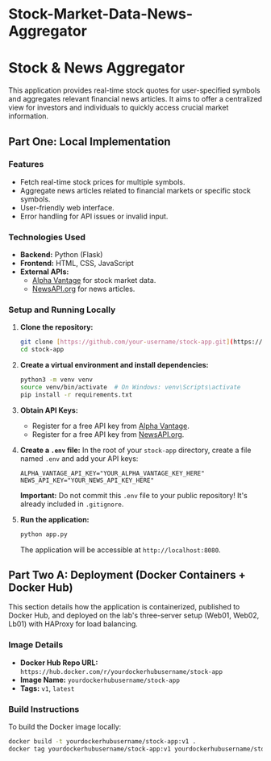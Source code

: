 # Stock-Market-Data-News-Aggregator

# Stock & News Aggregator

This application provides real-time stock quotes for user-specified symbols and aggregates relevant financial news articles. It aims to offer a centralized view for investors and individuals to quickly access crucial market information.

## Part One: Local Implementation

### Features
* Fetch real-time stock prices for multiple symbols.
* Aggregate news articles related to financial markets or specific stock symbols.
* User-friendly web interface.
* Error handling for API issues or invalid input.

### Technologies Used
* **Backend:** Python (Flask)
* **Frontend:** HTML, CSS, JavaScript
* **External APIs:**
    * [Alpha Vantage](https://www.alphavantage.co/) for stock market data.
    * [NewsAPI.org](https://newsapi.org/) for news articles.

### Setup and Running Locally

1.  **Clone the repository:**
    ```bash
    git clone [https://github.com/your-username/stock-app.git](https://github.com/your-username/stock-app.git)
    cd stock-app
    ```

2.  **Create a virtual environment and install dependencies:**
    ```bash
    python3 -m venv venv
    source venv/bin/activate  # On Windows: venv\Scripts\activate
    pip install -r requirements.txt
    ```

3.  **Obtain API Keys:**
    * Register for a free API key from [Alpha Vantage](https://www.alphavantage.co/support/#api-key).
    * Register for a free API key from [NewsAPI.org](https://newsapi.org/register).

4.  **Create a `.env` file:**
    In the root of your `stock-app` directory, create a file named `.env` and add your API keys:
    ```
    ALPHA_VANTAGE_API_KEY="YOUR_ALPHA_VANTAGE_KEY_HERE"
    NEWS_API_KEY="YOUR_NEWS_API_KEY_HERE"
    ```
    **Important:** Do not commit this `.env` file to your public repository! It's already included in `.gitignore`.

5.  **Run the application:**
    ```bash
    python app.py
    ```
    The application will be accessible at `http://localhost:8080`.

## Part Two A: Deployment (Docker Containers + Docker Hub)

This section details how the application is containerized, published to Docker Hub, and deployed on the lab's three-server setup (Web01, Web02, Lb01) with HAProxy for load balancing.

### Image Details
* **Docker Hub Repo URL:** `https://hub.docker.com/r/yourdockerhubusername/stock-app`
* **Image Name:** `yourdockerhubusername/stock-app`
* **Tags:** `v1`, `latest`

### Build Instructions

To build the Docker image locally:

```bash
docker build -t yourdockerhubusername/stock-app:v1 .
docker tag yourdockerhubusername/stock-app:v1 yourdockerhubusername/stock-app:latest
